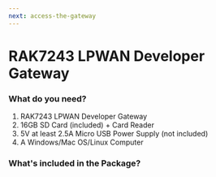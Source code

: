 ```yaml
---
next: access-the-gateway
---
```


# RAK7243 LPWAN Developer Gateway

<rk-img
  src="/assets/images/quick-start-guide/rak7243/2.quickstart/rak7243_overview2.jpg"
  width="75%"
  figure-number="1"
  caption="RAK7243 Product Overview"
/>

### What do you need?

1. RAK7243 LPWAN Developer Gateway
2. 16GB SD Card (included) + Card Reader
3. 5V at least 2.5A Micro USB Power Supply (not included)
4. A Windows/Mac OS/Linux Computer


### What's included in the Package?

<rk-img
  src="/assets/images/quick-start-guide/rak7243/2.quickstart/package.png"
  width="100%"
  figure-number="2"
  caption="RAK7243 Package Contents"
/>
